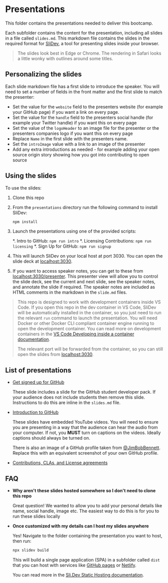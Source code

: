 # Presentations

This folder contains the presentations needed to deliver this bootcamp.

Each subfolder contains the content for the presentation, including all slides in a file called `slides.md`. This markdown file contains the slides in the required format for [SliDev](https://sli.dev), a tool for presenting slides inside your browser.

> The slides look best in Edge or Chrome. The rendering in Safari looks a little wonky with outlines around some titles.

## Personalizing the slides

Each slide markdown file has a first slide to introduce the speaker. You will need to set a number of fields in the front matter and the first slide to match the presenter:

* Set the value for the `website` field to the presenters website (for example your GitHub page) if you want a link on every page.
* Set the value for the `handle` field to the presenters social handle (for example your Twitter handle) if you want this on every page
* Set the value of the `logoHeader` to an image file for the presenter or the presenters companies logo if you want this on every page
* Replace `Name` in the first slide with the presenters name.
* Set the `introImage` value with a link to an image of the presenter
* Add any extra introductions as needed - for example adding your open source origin story showing how you got into contributing to open source

## Using the slides

To use the slides:

1. Clone this repo

1. From the `presentations` directory run the following command to install SliDev:

    ```bash
    npm install
    ```

1. Launch the presentations using one of the provided scripts:

    *. Intro to GitHub: `npm run intro`
    *. Licensing Contributions: `npm run licensing`
    *. Sign Up for GitHub: `npm run signup`

1. This will launch SliDev on your local host at port 3030. You can open the slide deck at [localhost:3030](http://localhost:3030).

1. If you want to access speaker notes, you can get to these from [localhost:3030/presenter](http://localhost:3030/presenter/). This presenter view will allow you to control the slide deck, see the current and next slide, see the speaker notes, and annotate the slide if required. The speaker notes are included as HTML comments in the markdown in the `slide.md` files.

> This repo is designed to work with development containers inside VS Code. If you open this repo in the dev container in VS Code, SliDev will be automatically installed in the container, so you just need to run the relevant `run` command to launch the presentation. You will need Docker or other Docker CLI compliant container engine running to open the development container. You can read more on development containers in the [VS Code Developing inside a container documentation](https://code.visualstudio.com/docs/devcontainers/containers).
>
> The relevant port will be forwarded from the container, so you can still open the slides from [localhost:3030](http://localhost:3030).

## List of presentations

* [Get signed up for GitHub](./get-signed-up-with-github/)

    These slide includes a slide for the GitHub student developer pack. If your audience does not include students then remove this slide. Instructions to do this are inline in the `slides.md` file.

* [Introduction to GitHub](./intro-to-github/)

    These slides have embedded YouTube videos. You will need to ensure you are presenting in a way that the audience can hear the audio from your computer. If not, you **MUST** turn on captions on the videos. Ideally captions should always be turned on.

    There is also an image of a GitHub profile taken from [@JimBobBennett](https://github.com/JimBobBennett). Replace this with an equivalent screenshot of your own GitHub profile.

* [Contributions, CLAs, and License agreements](./contributions-licensing/)

## FAQ

* **Why aren't these slides hosted somewhere so I don't need to clone this repo**

    Great question! We wanted to allow you to add your personal details like name, social handle, image etc. The easiest way to do this is for you to run these slides locally

* **Once customized with my details can I host my slides anywhere**

    Yes! Navigate to the folder containing the presentation you want to host, then run:

    ```bash
    npx slidev build
    ```

    This will build a single page application (SPA) in a subfolder called `dist` that you can host with services like [GitHub pages](https://pages.github.com) or [Netlify](https://www.netlify.com).

    You can read more in the [Sli.Dev Static Hosting documentation](https://sli.dev/guide/hosting.html).
